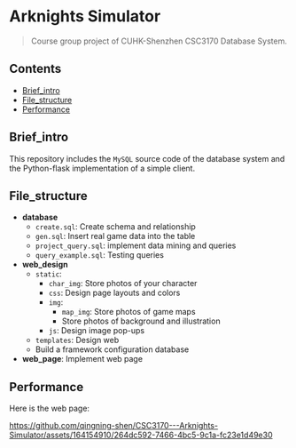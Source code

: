 # Arknights Simulator
> Course group project of CUHK-Shenzhen CSC3170 Database System.
>

## Contents

- [Brief_intro](#Brief_intro)
- [File_structure](#File_structure)
- [Performance](#Performance)


## Brief_intro

This repository includes the `MySQL` source code of the database system and the Python-flask implementation of a simple client.

## File_structure

- **database**
  - `create.sql`: Create schema and relationship
  - `gen.sql`: Insert real game data into the table
  - `project_query.sql`: implement data mining and queries
  - `query_example.sql`: Testing queries
- **web_design**
  - `static`:
    - `char_img`: Store photos of your character
    - `css`: Design page layouts and colors
    - `img`:
      - `map_img`: Store photos of game maps
      - Store photos of background and illustration
    - `js`: Design image pop-ups
  - `templates`: Design web
  - Build a framework configuration database
- **web_page**: Implement web page

## Performance

Here is the web page:

https://github.com/qingning-shen/CSC3170---Arknights-Simulator/assets/164154910/264dc592-7466-4bc5-9c1a-fc23e1d49e30
